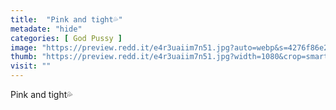 ```yaml
---
title:  "Pink and tight💦"
metadate: "hide"
categories: [ God Pussy ]
image: "https://preview.redd.it/e4r3uaiim7n51.jpg?auto=webp&s=4276f86e27ea7a3e27d0a63856aac11202d0f266"
thumb: "https://preview.redd.it/e4r3uaiim7n51.jpg?width=1080&crop=smart&auto=webp&s=81a6a8719c5ecb6790409e89f4755abde248c2ea"
visit: ""
---
```

Pink and tight💦
